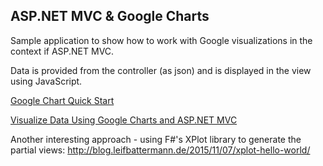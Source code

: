## ASP.NET MVC & Google Charts

Sample application to show how to work with Google visualizations in the context if ASP.NET MVC.

Data is provided from the controller (as json) and is displayed in the view using JavaScript.

[Google Chart Quick Start](https://google-developers.appspot.com/chart/interactive/docs/quick_start)

[Visualize Data Using Google Charts and ASP.NET MVC](https://blog.cinlogic.com/2016/02/26/visualize-data-using-google-charts-and-aspnet-mvc/)


Another interesting approach - using F#'s XPlot library to generate the partial views: http://blog.leifbattermann.de/2015/11/07/xplot-hello-world/ 